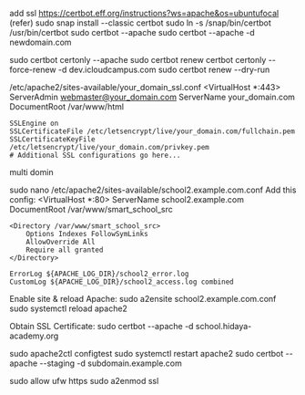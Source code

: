 
add ssl 
https://certbot.eff.org/instructions?ws=apache&os=ubuntufocal (refer)
sudo snap install --classic certbot
sudo ln -s /snap/bin/certbot /usr/bin/certbot
sudo certbot --apache
sudo certbot --apache -d newdomain.com

sudo certbot certonly --apache
sudo certbot renew
certbot certonly --force-renew -d dev.icloudcampus.com
sudo certbot renew --dry-run

/etc/apache2/sites-available/your_domain_ssl.conf
<VirtualHost *:443>
    ServerAdmin webmaster@your_domain.com
    ServerName your_domain.com
    DocumentRoot /var/www/html

    SSLEngine on
    SSLCertificateFile /etc/letsencrypt/live/your_domain.com/fullchain.pem
    SSLCertificateKeyFile /etc/letsencrypt/live/your_domain.com/privkey.pem
    # Additional SSL configurations go here...
</VirtualHost>

multi domin 

sudo nano /etc/apache2/sites-available/school2.example.com.conf
Add this config:
<VirtualHost *:80>
    ServerName school2.example.com
    DocumentRoot /var/www/smart_school_src

    <Directory /var/www/smart_school_src>
        Options Indexes FollowSymLinks
        AllowOverride All
        Require all granted
    </Directory>

    ErrorLog ${APACHE_LOG_DIR}/school2_error.log
    CustomLog ${APACHE_LOG_DIR}/school2_access.log combined
</VirtualHost>

Enable site & reload Apache:
sudo a2ensite school2.example.com.conf
sudo systemctl reload apache2

Obtain SSL Certificate:
sudo certbot --apache -d school.hidaya-academy.org


sudo apache2ctl configtest
sudo systemctl restart apache2
sudo certbot --apache --staging -d subdomain.example.com


sudo allow ufw https
sudo a2enmod ssl
